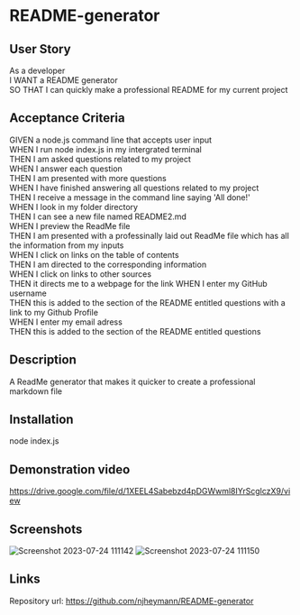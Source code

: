 # README-generator

## User Story  
As a developer  
I WANT a README generator  
SO THAT I can quickly make a professional README for my current project  

## Acceptance Criteria  
GIVEN a node.js command line that accepts user input  
WHEN I run node index.js in my intergrated terminal  
THEN I am asked questions related to my project  
WHEN I answer each question  
THEN I am presented with more questions  
WHEN I have finished answering all questions related to my project  
THEN I receive a message in the command line saying 'All done!'  
WHEN I look in my folder directory  
THEN I can see a new file named README2.md  
WHEN I preview the ReadMe file  
THEN I am presented with a professinally laid out ReadMe file which has all the information from my inputs  
WHEN I click on links on the table of contents  
THEN I am directed to the corresponding information  
WHEN I click on links to other sources  
THEN it directs me to a webpage for the link
WHEN I enter my GitHub username  
THEN this is added to the section of the README entitled questions with a link to my Github Profile  
WHEN I enter my email adress  
THEN this is added to the section of the README entitled questions  

## Description  
A ReadMe generator that makes it quicker to create a professional markdown file  

## Installation  
node index.js

## Demonstration video  
https://drive.google.com/file/d/1XEEL4Sabebzd4pDGWwml8IYrScglczX9/view

## Screenshots  
![Screenshot 2023-07-24 111142](https://github.com/njheymann/README-generator/assets/125000756/4f901b8a-1d1f-48b7-a3b9-eba800ddcc3a)
![Screenshot 2023-07-24 111150](https://github.com/njheymann/README-generator/assets/125000756/41756419-c715-4605-90d4-acfd3c0ca417)

## Links  
Repository url: https://github.com/njheymann/README-generator
